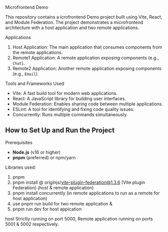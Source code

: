 Microfrontend Demo

This repository contains a icrofrontend Demo project built using Vite, React, and Module Federation. The project demonstrates a microfrontend architecture with a host application and two remote applications.


Applications
1. Host Application: The main application that consumes components from the remote applications.
2. Remote1 Application: A remote application exposing components (e.g., `Chat`).
3. Remote2 Application: Another remote application exposing components (e.g., `Email`).


Tools and Frameworks Used

- Vite: A fast build tool for modern web applications.
- React: A JavaScript library for building user interfaces.
- Module Federation: Enables sharing code between multiple applications.
- ESLint: A tool for identifying and fixing code quality issues.
- Concurrently: Runs multiple commands simultaneously.


## How to Set Up and Run the Project

Prerequisites
- **Node.js** (v16 or higher)
- **pnpm** (preferred) or npm/yarn

Libraries used:

1. pnpm
2. pnpm install @ originjs/vite-plugin-federation@1.3.6 (Vite plugin Federation) (host & remote application)
3. pnpm install concurrently (in remote applications to run as a remote for host application)
4. use pnpm run build for two remote application &
5. pnpm run dev for host appication

host Strictly running on port 5000, Remote application running on ports 5001 & 5002 respectively.
